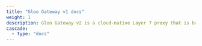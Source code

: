 ```yaml
---
title: "Gloo Gateway v1 docs"
weight: 1
description: Gloo Gateway v2 is a cloud-native Layer 7 proxy that is based on the Kubernetes Gateway API.
cascade:
  - type: "docs"
---
```

